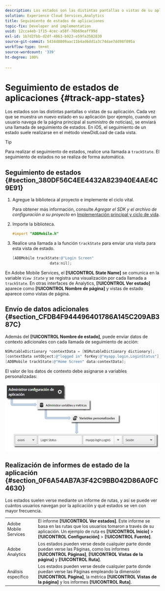 ```yaml
---
description: Los estados son las distintas pantallas o vistas de su aplicación. Cada vez que se muestra un nuevo estado en su aplicación (por ejemplo, cuando un usuario navega de la página principal al suministro de noticias), se enviará una llamada de seguimiento de estados. En iOS, el seguimiento de un estado suele realizarse en el método viewDidLoad de cada vista.
solution: Experience Cloud Services,Analytics
title: Seguimiento de estados de aplicaciones
topic-fix: Developer and implementation
uuid: 12cca4eb-1f15-4cec-a58f-76b69eaff99d
exl-id: 1b7d2fbb-d2df-4063-b923-e59fa3582830
source-git-commit: 5434d8809aac11b4ad6dd1a3c74dae7dd98f095a
workflow-type: tm+mt
source-wordcount: '339'
ht-degree: 100%

---
```


# Seguimiento de estados de aplicaciones {#track-app-states}

Los estados son las distintas pantallas o vistas de su aplicación. Cada vez que se muestra un nuevo estado en su aplicación (por ejemplo, cuando un usuario navega de la página principal al suministro de noticias), se enviará una llamada de seguimiento de estados. En iOS, el seguimiento de un estado suele realizarse en el método viewDidLoad de cada vista.

>[!TIP]
>
>Para realizar el seguimiento de estados, realice una llamada a `trackState`. El seguimiento de estados no se realiza de forma automática.

## Seguimiento de estados {#section_380DF56C4EE4432A823940E4AE4C9E91}

1. Agregue la biblioteca al proyecto e implemente el ciclo vital.

   Para obtener más información, consulte *Agregar el SDK y el archivo de configuración a su proyecto* en [Implementación principal y ciclo de vida](/help/ios/getting-started/dev-qs.md).
1. Importe la biblioteca.

   ```objective-c
   #import "ADBMobile.h"
   ```

1. Realice una llamada a la función `trackState` para enviar una visita para esta vista de estado.

   ```objective-c
   [ADBMobile trackState:@"Login Screen"  
                    data:nil];
   ```

En Adobe Mobile Services, el **[!UICONTROL State Name]** se comunica en la variable *`View State`* y se registra una visualización por cada llamada a `trackState`. En otras interfaces de Analytics, **[!UICONTROL Ver estado]** aparece como **[!UICONTROL Nombre de página]** y vistas de estado aparece como vistas de página.

## Envío de datos adicionales {#section_CFDB4F944496401786A145C209AB387C}

Además del **[!UICONTROL Nombre de estado]**, puede enviar datos de contexto adicionales con cada llamada de seguimiento de acción:

```objective-c
NSMutableDictionary *contextData = [NSMutableDictionary dictionary]; 
[contextData setObject:@"logged in" forKey:@"myapp.login.LoginStatus"]; 
[ADBMobile trackState:@"Home Screen" data:contextData];
```

El valor de los datos de contexto debe asignarse a variables personalizadas:

![](assets/map-variable-context-state.png)

## Realización de informes de estado de la aplicación {#section_0F6A54AB7A3F42C9BB042D86A0FC4630}

Los estados suelen verse mediante un informe de rutas, y así se puede ver cuántos usuarios navegan por la aplicación y qué estados se ven con mayor frecuencia.

|  |  |
|--- |--- |
| Adobe Mobile Services | El informe **[!UICONTROL Ver estados]**. Este informe se basa en las rutas que los usuarios tomaron a través de su aplicación. Un ejemplo de ruta es **[!UICONTROL Inicio]** > **[!UICONTROL Configuración]** > **[!UICONTROL Fuente]**. |
| Adobe Analytics | Los estados pueden verse desde cualquier parte donde puedan verse las Páginas, como los informes **[!UICONTROL Páginas]**, **[!UICONTROL Vistas de la página]** y **[!UICONTROL Ruta]**. |
| Análisis específico | Los estados pueden verse desde cualquier parte donde puedan verse las Páginas empleando la dimensión **[!UICONTROL Página]**, la métrica **[!UICONTROL Vistas de la página]** y los informes **[!UICONTROL Ruta]**. |
